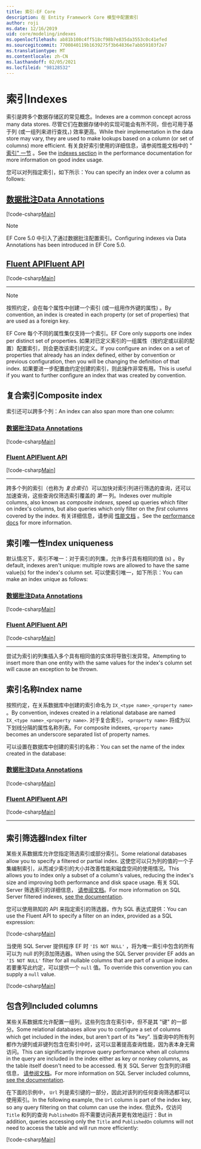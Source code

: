 ```yaml
---
title: 索引-EF Core
description: 在 Entity Framework Core 模型中配置索引
author: roji
ms.date: 12/16/2019
uid: core/modeling/indexes
ms.openlocfilehash: ab81b108c4ff518cf98b7e835da3553c0c41efed
ms.sourcegitcommit: 7700840119b1639275f3b64836e7abb59103f2e7
ms.translationtype: MT
ms.contentlocale: zh-CN
ms.lasthandoff: 02/05/2021
ms.locfileid: "98128532"
---
```

# <a name="indexes"></a><span data-ttu-id="c8492-103">索引</span><span class="sxs-lookup"><span data-stu-id="c8492-103">Indexes</span></span>

<span data-ttu-id="c8492-104">索引是跨多个数据存储区的常见概念。</span><span class="sxs-lookup"><span data-stu-id="c8492-104">Indexes are a common concept across many data stores.</span></span> <span data-ttu-id="c8492-105">尽管它们在数据存储中的实现可能会有所不同，但也可用于基于列 (或一组列来进行查找，) 效率更高。</span><span class="sxs-lookup"><span data-stu-id="c8492-105">While their implementation in the data store may vary, they are used to make lookups based on a column (or set of columns) more efficient.</span></span> <span data-ttu-id="c8492-106">有关良好索引使用的详细信息，请参阅性能文档中的 " [索引" 一节](xref:core/performance/efficient-querying#use-indexes-properly) 。</span><span class="sxs-lookup"><span data-stu-id="c8492-106">See the [indexes section](xref:core/performance/efficient-querying#use-indexes-properly) in the performance documentation for more information on good index usage.</span></span>

<span data-ttu-id="c8492-107">您可以对列指定索引，如下所示：</span><span class="sxs-lookup"><span data-stu-id="c8492-107">You can specify an index over a column as follows:</span></span>

## <a name="data-annotations"></a>[<span data-ttu-id="c8492-108">数据批注</span><span class="sxs-lookup"><span data-stu-id="c8492-108">Data Annotations</span></span>](#tab/data-annotations)

[!code-csharp[Main](../../../samples/core/Modeling/DataAnnotations/Index.cs?name=Index&highlight=1)]

> [!NOTE]
> <span data-ttu-id="c8492-109">EF Core 5.0 中引入了通过数据批注配置索引。</span><span class="sxs-lookup"><span data-stu-id="c8492-109">Configuring indexes via Data Annotations has been introduced in EF Core 5.0.</span></span>

## <a name="fluent-api"></a>[<span data-ttu-id="c8492-110">Fluent API</span><span class="sxs-lookup"><span data-stu-id="c8492-110">Fluent API</span></span>](#tab/fluent-api)

[!code-csharp[Main](../../../samples/core/Modeling/FluentAPI/Index.cs?name=Index&highlight=4)]

***

> [!NOTE]
> <span data-ttu-id="c8492-111">按照约定，会在每个属性中创建一个索引 (或一组用作外键的属性) 。</span><span class="sxs-lookup"><span data-stu-id="c8492-111">By convention, an index is created in each property (or set of properties) that are used as a foreign key.</span></span>
>
> <span data-ttu-id="c8492-112">EF Core 每个不同的属性集仅支持一个索引。</span><span class="sxs-lookup"><span data-stu-id="c8492-112">EF Core only supports one index per distinct set of properties.</span></span> <span data-ttu-id="c8492-113">如果对已定义索引的一组属性（按约定或以前的配置）配置索引，则会更改该索引的定义。</span><span class="sxs-lookup"><span data-stu-id="c8492-113">If you configure an index on a set of properties that already has an index defined, either by convention or previous configuration, then you will be changing the definition of that index.</span></span> <span data-ttu-id="c8492-114">如果要进一步配置由约定创建的索引，则此操作非常有用。</span><span class="sxs-lookup"><span data-stu-id="c8492-114">This is useful if you want to further configure an index that was created by convention.</span></span>

## <a name="composite-index"></a><span data-ttu-id="c8492-115">复合索引</span><span class="sxs-lookup"><span data-stu-id="c8492-115">Composite index</span></span>

<span data-ttu-id="c8492-116">索引还可以跨多个列：</span><span class="sxs-lookup"><span data-stu-id="c8492-116">An index can also span more than one column:</span></span>

### <a name="data-annotations"></a>[<span data-ttu-id="c8492-117">数据批注</span><span class="sxs-lookup"><span data-stu-id="c8492-117">Data Annotations</span></span>](#tab/data-annotations)

[!code-csharp[Main](../../../samples/core/Modeling/DataAnnotations/IndexComposite.cs?name=Composite&highlight=1)]

### <a name="fluent-api"></a>[<span data-ttu-id="c8492-118">Fluent API</span><span class="sxs-lookup"><span data-stu-id="c8492-118">Fluent API</span></span>](#tab/fluent-api)

[!code-csharp[Main](../../../samples/core/Modeling/FluentAPI/IndexComposite.cs?name=Composite&highlight=4)]

***

<span data-ttu-id="c8492-119">跨多个列的索引（也称为 *复合索引*）可以加快对索引列进行筛选的查询，还可以加速查询，这些查询仅筛选索引覆盖的 *第一* 列。</span><span class="sxs-lookup"><span data-stu-id="c8492-119">Indexes over multiple columns, also known as *composite indexes*, speed up queries which filter on index's columns, but also queries which only filter on the *first* columns covered by the index.</span></span> <span data-ttu-id="c8492-120">有关详细信息，请参阅 [性能文档](xref:core/performance/efficient-querying#use-indexes-properly) 。</span><span class="sxs-lookup"><span data-stu-id="c8492-120">See the [performance docs](xref:core/performance/efficient-querying#use-indexes-properly) for more information.</span></span>

## <a name="index-uniqueness"></a><span data-ttu-id="c8492-121">索引唯一性</span><span class="sxs-lookup"><span data-stu-id="c8492-121">Index uniqueness</span></span>

<span data-ttu-id="c8492-122">默认情况下，索引不唯一：对于索引的列集，允许多行具有相同的值 (s) 。</span><span class="sxs-lookup"><span data-stu-id="c8492-122">By default, indexes aren't unique: multiple rows are allowed to have the same value(s) for the index's column set.</span></span> <span data-ttu-id="c8492-123">可以使索引唯一，如下所示：</span><span class="sxs-lookup"><span data-stu-id="c8492-123">You can make an index unique as follows:</span></span>

### <a name="data-annotations"></a>[<span data-ttu-id="c8492-124">数据批注</span><span class="sxs-lookup"><span data-stu-id="c8492-124">Data Annotations</span></span>](#tab/data-annotations)

[!code-csharp[Main](../../../samples/core/Modeling/DataAnnotations/IndexUnique.cs?name=IndexUnique&highlight=1)]

### <a name="fluent-api"></a>[<span data-ttu-id="c8492-125">Fluent API</span><span class="sxs-lookup"><span data-stu-id="c8492-125">Fluent API</span></span>](#tab/fluent-api)

[!code-csharp[Main](../../../samples/core/Modeling/FluentAPI/IndexUnique.cs?name=IndexUnique&highlight=5)]

***

<span data-ttu-id="c8492-126">尝试为索引的列集插入多个具有相同值的实体将导致引发异常。</span><span class="sxs-lookup"><span data-stu-id="c8492-126">Attempting to insert more than one entity with the same values for the index's column set will cause an exception to be thrown.</span></span>

## <a name="index-name"></a><span data-ttu-id="c8492-127">索引名称</span><span class="sxs-lookup"><span data-stu-id="c8492-127">Index name</span></span>

<span data-ttu-id="c8492-128">按照约定，在关系数据库中创建的索引命名为 `IX_<type name>_<property name>` 。</span><span class="sxs-lookup"><span data-stu-id="c8492-128">By convention, indexes created in a relational database are named `IX_<type name>_<property name>`.</span></span> <span data-ttu-id="c8492-129">对于复合索引， `<property name>` 将成为以下划线分隔的属性名称列表。</span><span class="sxs-lookup"><span data-stu-id="c8492-129">For composite indexes, `<property name>` becomes an underscore separated list of property names.</span></span>

<span data-ttu-id="c8492-130">可以设置在数据库中创建的索引的名称：</span><span class="sxs-lookup"><span data-stu-id="c8492-130">You can set the name of the index created in the database:</span></span>

### <a name="data-annotations"></a>[<span data-ttu-id="c8492-131">数据批注</span><span class="sxs-lookup"><span data-stu-id="c8492-131">Data Annotations</span></span>](#tab/data-annotations)

[!code-csharp[Main](../../../samples/core/Modeling/DataAnnotations/IndexName.cs?name=IndexName&highlight=1)]

### <a name="fluent-api"></a>[<span data-ttu-id="c8492-132">Fluent API</span><span class="sxs-lookup"><span data-stu-id="c8492-132">Fluent API</span></span>](#tab/fluent-api)

[!code-csharp[Main](../../../samples/core/Modeling/FluentAPI/IndexName.cs?name=IndexName&highlight=5)]

***

## <a name="index-filter"></a><span data-ttu-id="c8492-133">索引筛选器</span><span class="sxs-lookup"><span data-stu-id="c8492-133">Index filter</span></span>

<span data-ttu-id="c8492-134">某些关系数据库允许您指定筛选索引或部分索引。</span><span class="sxs-lookup"><span data-stu-id="c8492-134">Some relational databases allow you to specify a filtered or partial index.</span></span> <span data-ttu-id="c8492-135">这使您可以只为列的值的一个子集编制索引，从而减少索引的大小并改善性能和磁盘空间的使用情况。</span><span class="sxs-lookup"><span data-stu-id="c8492-135">This allows you to index only a subset of a column's values, reducing the index's size and improving both performance and disk space usage.</span></span> <span data-ttu-id="c8492-136">有关 SQL Server 筛选索引的详细信息， [请参阅文档](/sql/relational-databases/indexes/create-filtered-indexes)。</span><span class="sxs-lookup"><span data-stu-id="c8492-136">For more information on SQL Server filtered indexes, [see the documentation](/sql/relational-databases/indexes/create-filtered-indexes).</span></span>

<span data-ttu-id="c8492-137">您可以使用熟知的 API 来指定索引的筛选器，作为 SQL 表达式提供：</span><span class="sxs-lookup"><span data-stu-id="c8492-137">You can use the Fluent API to specify a filter on an index, provided as a SQL expression:</span></span>

[!code-csharp[Main](../../../samples/core/Modeling/FluentAPI/IndexFilter.cs?name=IndexFilter&highlight=5)]

<span data-ttu-id="c8492-138">当使用 SQL Server 提供程序 EF 时 `'IS NOT NULL'` ，将为唯一索引中包含的所有可以为 null 的列添加筛选器。</span><span class="sxs-lookup"><span data-stu-id="c8492-138">When using the SQL Server provider EF adds an `'IS NOT NULL'` filter for all nullable columns that are part of a unique index.</span></span> <span data-ttu-id="c8492-139">若要重写此约定，可以提供一个 `null` 值。</span><span class="sxs-lookup"><span data-stu-id="c8492-139">To override this convention you can supply a `null` value.</span></span>

[!code-csharp[Main](../../../samples/core/Modeling/FluentAPI/IndexNoFilter.cs?name=IndexNoFilter&highlight=6)]

## <a name="included-columns"></a><span data-ttu-id="c8492-140">包含列</span><span class="sxs-lookup"><span data-stu-id="c8492-140">Included columns</span></span>

<span data-ttu-id="c8492-141">某些关系数据库允许配置一组列，这些列包含在索引中，但不是其 "键" 的一部分。</span><span class="sxs-lookup"><span data-stu-id="c8492-141">Some relational databases allow you to configure a set of columns which get included in the index, but aren't part of its "key".</span></span> <span data-ttu-id="c8492-142">当查询中的所有列都作为键列或非键列包含在索引中时，这可以显著提高查询性能，因为表本身无需访问。</span><span class="sxs-lookup"><span data-stu-id="c8492-142">This can significantly improve query performance when all columns in the query are included in the index either as key or nonkey columns, as the table itself doesn't need to be accessed.</span></span> <span data-ttu-id="c8492-143">有关 SQL Server 包含列的详细信息， [请参阅文档](/sql/relational-databases/indexes/create-indexes-with-included-columns)。</span><span class="sxs-lookup"><span data-stu-id="c8492-143">For more information on SQL Server included columns, [see the documentation](/sql/relational-databases/indexes/create-indexes-with-included-columns).</span></span>

<span data-ttu-id="c8492-144">在下面的示例中， `Url` 列是索引键的一部分，因此对该列的任何查询筛选都可以使用索引。</span><span class="sxs-lookup"><span data-stu-id="c8492-144">In the following example, the `Url` column is part of the index key, so any query filtering on that column can use the index.</span></span> <span data-ttu-id="c8492-145">但此外，仅访问 `Title` 和列的查询 `PublishedOn` 将不需要访问表并更有效地运行：</span><span class="sxs-lookup"><span data-stu-id="c8492-145">But in addition, queries accessing only the `Title` and `PublishedOn` columns will not need to access the table and will run more efficiently:</span></span>

[!code-csharp[Main](../../../samples/core/Modeling/FluentAPI/IndexInclude.cs?name=IndexInclude&highlight=5-9)]
